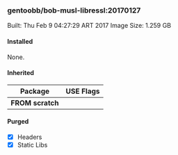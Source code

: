 ### gentoobb/bob-musl-libressl:20170127

Built: Thu Feb  9 04:27:29 ART 2017
Image Size: 1.259 GB
#### Installed
None.
#### Inherited
Package | USE Flags
--------|----------
**FROM scratch** |
#### Purged
- [x] Headers
- [x] Static Libs
